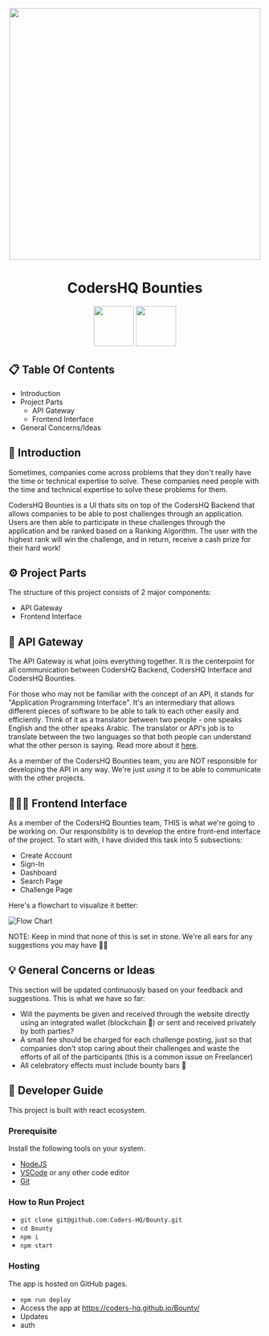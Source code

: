 <p align="center">
 <picture>
  <source media="(prefers-color-scheme: dark)" srcset="https://user-images.githubusercontent.com/92259277/191530645-60d8b36b-5f1c-4c03-98e1-d48103db4e49.png">
  <img width="500" src="https://user-images.githubusercontent.com/92259277/190894050-ba6b293d-c3b0-4679-86aa-61622a4dafde.png"/>
 </picture>
 <h1 align="center">CodersHQ Bounties</h1>
</p>

<p align="center">
 <a href="https://github.com/Coders-HQ/Bounty/blob/main/LICENSE.md" target="_blank"><img width="80" src="https://img.shields.io/badge/License-MIT-red.svg"></a>
 <a href="https://discord.gg/CPQHAZrg8b0" target="_blank"><img width="80" src="https://img.shields.io/badge/Discord-%237289DA.svg?style=for-the-badge&logo=discord&logoColor=white"></a>
</p>

## 📋 Table Of Contents

- Introduction
- Project Parts
  - API Gateway
  - Frontend Interface
- General Concerns/Ideas

## 🍫 Introduction

Sometimes, companies come across problems that they don't really have the time or technical expertise to solve. These companies need people with the time and technical expertise to solve these problems for them.

CodersHQ Bounties is a UI thats sits on top of the CodersHQ Backend that allows companies to be able to post challenges through an application. Users are then able to participate in these challenges through the application and be ranked based on a Ranking Algorithm. The user with the highest rank will win the challenge, and in return, receive a cash prize for their hard work!

## ⚙️ Project Parts

The structure of this project consists of 2 major components:

- API Gateway
- Frontend Interface

## 🔗 API Gateway

The API Gateway is what joins everything together. It is the centerpoint for all communication between CodersHQ Backend, CodersHQ Interface and CodersHQ Bounties.

For those who may not be familiar with the concept of an API, it stands for "Application Programming Interface". It's an intermediary that allows different pieces of software to be able to talk to each other easily and efficiently. Think of it as a translator between two people - one speaks English and the other speaks Arabic. The translator or API's job is to translate between the two languages so that both people can understand what the other person is saying. Read more about it [here](https://apimetrics.io/api-knowledge-base/apis-for-dummies/).

As a member of the CodersHQ Bounties team, you are NOT responsible for developing the API in any way. We're just _using_ it to be able to communicate with the other projects.

## 👨🏻‍💻 Frontend Interface

As a member of the CodersHQ Bounties team, THIS is what we're going to be working on. Our responsibility is to develop the entire front-end interface of the project. To start with, I have divided this task into 5 subsections:

- Create Account
- Sign-In
- Dashboard
- Search Page
- Challenge Page

Here's a flowchart to visualize it better:

![Flow Chart](https://user-images.githubusercontent.com/92259277/190863663-111c8895-cbf1-451c-9601-3a171b98490b.png 'Flow Chart')

NOTE: Keep in mind that none of this is set in stone. We're all ears for any suggestions you may have 👂🏻

## 💡 General Concerns or Ideas

This section will be updated continuously based on your feedback and suggestions. This is what we have so far:

- Will the payments be given and received through the website directly using an integrated wallet (blockchain 👀) or sent and received privately by both parties?
- A small fee should be charged for each challenge posting, just so that companies don't stop caring about their challenges and waste the efforts of all of the participants (this is a common issue on Freelancer)
- All celebratory effects must include bounty bars 🍫

## 📃 Developer Guide

This project is built with react ecosystem.

### Prerequisite

Install the following tools on your system.

- [NodeJS](https://nodejs.org/en/download/)
- [VSCode](https://code.visualstudio.com/download) or any other code editor
- [Git](https://git-scm.com/downloads)

### How to Run Project

- `git clone git@github.com:Coders-HQ/Bounty.git`
- `cd Bounty`
- `npm i`
- `npm start`

### Hosting

The app is hosted on GitHub pages.

- `npm run deploy`
- Access the app at https://coders-hq.github.io/Bounty/
- Updates
- auth
